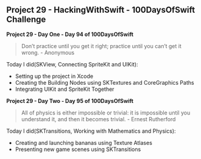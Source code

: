 ## Project 29 - HackingWithSwift - 100DaysOfSwift Challenge

**Project 29 - Day One - Day 94 of 100DaysOfSwift**

> Don’t practice until you get it right; practice until you can’t get it wrong. - Anonymous

Today I did(SKView, Connecting SpriteKit and UIKit):

- Setting up the project in Xcode
- Creating the Building Nodes using SKTextures and CoreGraphics Paths
- Integrating UIKit and SpriteKit Together

**Project 29 - Day Two - Day 95 of 100DaysOfSwift**

> All of physics is either impossible or trivial: it is impossible until you understand it, and then it becomes trivial. - Ernest Rutherford

Today I did(SKTransitions, Working with Mathematics and Physics):

- Creating and launching bananas using Texture Atlases
- Presenting new game scenes using SKTransitions
